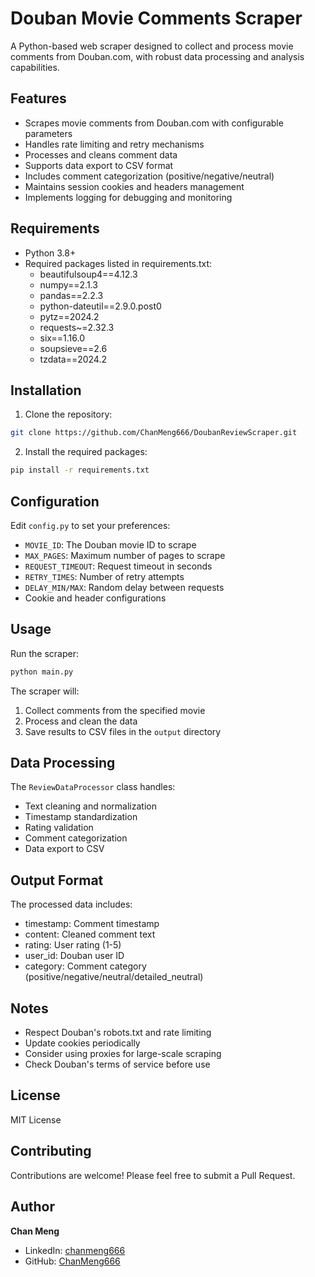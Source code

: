 # Douban Movie Comments Scraper

A Python-based web scraper designed to collect and process movie comments from Douban.com, with robust data processing and analysis capabilities.

## Features

- Scrapes movie comments from Douban.com with configurable parameters
- Handles rate limiting and retry mechanisms
- Processes and cleans comment data
- Supports data export to CSV format
- Includes comment categorization (positive/negative/neutral)
- Maintains session cookies and headers management
- Implements logging for debugging and monitoring

## Requirements

- Python 3.8+
- Required packages listed in requirements.txt:
  - beautifulsoup4==4.12.3
  - numpy==2.1.3
  - pandas==2.2.3
  - python-dateutil==2.9.0.post0
  - pytz==2024.2
  - requests~=2.32.3
  - six==1.16.0
  - soupsieve==2.6
  - tzdata==2024.2

## Installation

1. Clone the repository: 

```bash
git clone https://github.com/ChanMeng666/DoubanReviewScraper.git
```

2. Install the required packages:

```bash
pip install -r requirements.txt
```


## Configuration

Edit `config.py` to set your preferences:

- `MOVIE_ID`: The Douban movie ID to scrape
- `MAX_PAGES`: Maximum number of pages to scrape
- `REQUEST_TIMEOUT`: Request timeout in seconds
- `RETRY_TIMES`: Number of retry attempts
- `DELAY_MIN/MAX`: Random delay between requests
- Cookie and header configurations

## Usage

Run the scraper:

```bash
python main.py
```


The scraper will:
1. Collect comments from the specified movie
2. Process and clean the data
3. Save results to CSV files in the `output` directory

## Data Processing

The `ReviewDataProcessor` class handles:
- Text cleaning and normalization
- Timestamp standardization
- Rating validation
- Comment categorization
- Data export to CSV

## Output Format

The processed data includes:
- timestamp: Comment timestamp
- content: Cleaned comment text
- rating: User rating (1-5)
- user_id: Douban user ID
- category: Comment category (positive/negative/neutral/detailed_neutral)

## Notes

- Respect Douban's robots.txt and rate limiting
- Update cookies periodically
- Consider using proxies for large-scale scraping
- Check Douban's terms of service before use

## License

MIT License

## Contributing

Contributions are welcome! Please feel free to submit a Pull Request.

## Author

**Chan Meng**

- LinkedIn: [chanmeng666](https://www.linkedin.com/in/chanmeng666/)
- GitHub: [ChanMeng666](https://github.com/ChanMeng666)